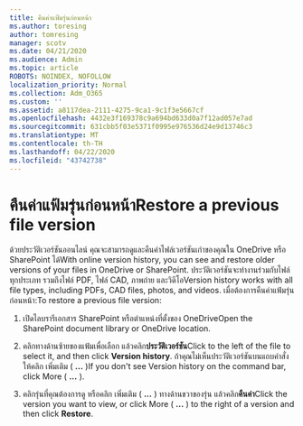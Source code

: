 ```yaml
---
title: คืนค่าแฟ้มรุ่นก่อนหน้า
ms.author: toresing
author: tomresing
manager: scotv
ms.date: 04/21/2020
ms.audience: Admin
ms.topic: article
ROBOTS: NOINDEX, NOFOLLOW
localization_priority: Normal
ms.collection: Adm_O365
ms.custom: ''
ms.assetid: a8117dea-2111-4275-9ca1-9c1f3e5667cf
ms.openlocfilehash: 4432e3f169378c9a694bd633d0a7f12ad057e7ad
ms.sourcegitcommit: 631cbb5f03e5371f0995e976536d24e9d13746c3
ms.translationtype: MT
ms.contentlocale: th-TH
ms.lasthandoff: 04/22/2020
ms.locfileid: "43742738"
---
```

# <a name="restore-a-previous-file-version"></a><span data-ttu-id="edb9b-102">คืนค่าแฟ้มรุ่นก่อนหน้า</span><span class="sxs-lookup"><span data-stu-id="edb9b-102">Restore a previous file version</span></span>

<span data-ttu-id="edb9b-103">ด้วยประวัติเวอร์ชันออนไลน์ คุณจะสามารถดูและคืนค่าไฟล์เวอร์ชันเก่าของคุณใน OneDrive หรือ SharePoint ได้</span><span class="sxs-lookup"><span data-stu-id="edb9b-103">With online version history, you can see and restore older versions of your files in OneDrive or SharePoint.</span></span> <span data-ttu-id="edb9b-104">ประวัติเวอร์ชันจะทํางานร่วมกับไฟล์ทุกประเภท รวมถึงไฟล์ PDF, ไฟล์ CAD, ภาพถ่าย และวิดีโอ</span><span class="sxs-lookup"><span data-stu-id="edb9b-104">Version history works with all file types, including PDFs, CAD files, photos, and videos.</span></span> <span data-ttu-id="edb9b-105">เมื่อต้องการคืนค่าแฟ้มรุ่นก่อนหน้า:</span><span class="sxs-lookup"><span data-stu-id="edb9b-105">To restore a previous file version:</span></span>
  
1. <span data-ttu-id="edb9b-106">เปิดไลบรารีเอกสาร SharePoint หรือตําแหน่งที่ตั้งของ OneDrive</span><span class="sxs-lookup"><span data-stu-id="edb9b-106">Open the SharePoint document library or OneDrive location.</span></span>
    
2. <span data-ttu-id="edb9b-107">คลิกทางด้านซ้ายของแฟ้มเพื่อเลือก แล้วคลิก**ประวัติเวอร์ชัน**</span><span class="sxs-lookup"><span data-stu-id="edb9b-107">Click to the left of the file to select it, and then click **Version history**.</span></span> <span data-ttu-id="edb9b-108">ถ้าคุณไม่เห็นประวัติเวอร์ชันบนแถบคําสั่ง ให้คลิก เพิ่มเติม ( **...** )</span><span class="sxs-lookup"><span data-stu-id="edb9b-108">If you don't see Version history on the command bar, click More ( **...** ).</span></span> 
    
3. <span data-ttu-id="edb9b-109">คลิกรุ่นที่คุณต้องการดู หรือคลิก เพิ่มเติม ( **...** ) ทางด้านขวาของรุ่น แล้วคลิก**คืนค่า**</span><span class="sxs-lookup"><span data-stu-id="edb9b-109">Click the version you want to view, or click More ( **...** ) to the right of a version and then click **Restore**.</span></span>
    

